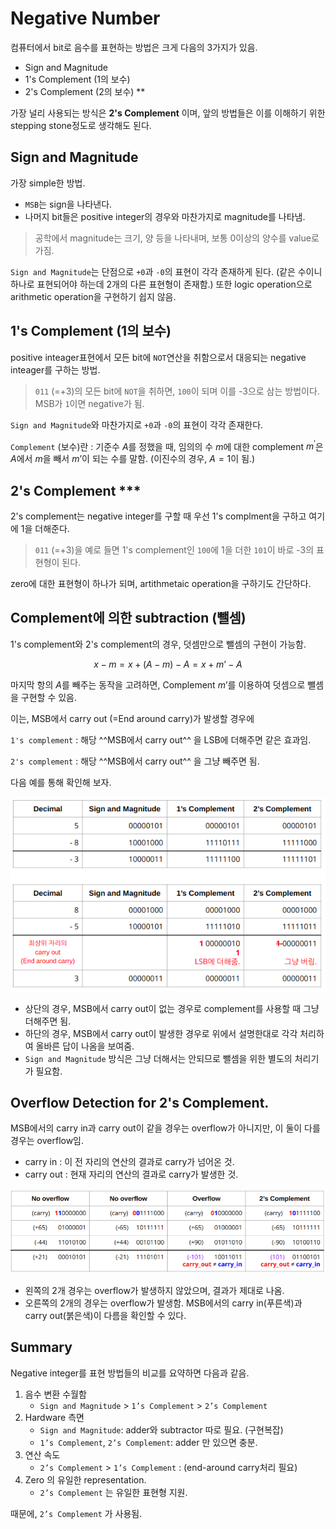 # Negative Number

컴퓨터에서 bit로 음수를 표현하는 방법은 크게 다음의 3가지가 있음.

* Sign and Magnitude
* 1's Complement (1의 보수)
* 2's Complement (2의 보수) \*\*

가장 널리 사용되는 방식은 **2's Complement** 이며, 앞의 방법들은 이를 이해하기 위한 stepping stone정도로 생각해도 된다.

## Sign and Magnitude

가장 simple한 방법. 

* `MSB`는 sign을 나타낸다.
* 나머지 bit들은 positive integer의 경우와 마찬가지로 magnitude를 나타냄.

> 공학에서 magnitude는 크기, 양 등을 나타내며, 보통 0이상의 양수를 value로 가짐.

`Sign and Magnitude`는 단점으로 `+0`과 `-0`의 표현이 각각 존재하게 된다. (같은 수이니 하나로 표현되어야 하는데 2개의 다른 표현형이 존재함.) 또한 logic operation으로 arithmetic operation을 구현하기 쉽지 않음.

## 1's Complement (1의 보수)

positive inteager표현에서 모든 bit에 `NOT`연산을 취함으로서 대응되는 negative inteager를 구하는 방법.

> `011` (=+3)의 모든 bit에 `NOT`을 취하면, `100`이 되며 이를 -3으로 삼는 방법이다. MSB가 `1`이면 negative가 됨.

`Sign and Magnitude`와 마찬가지로 `+0`과 `-0`의 표현이 각각 존재한다.

`Complement` (보수)란
: 기준수 $A$를 정했을 때, 임의의 수 $m$에 대한 complement $m^\prime$은 $A$에서 $m$을 빼서 $m’$이 되는 수를 말함. (이진수의 경우, $A=1$이 됨.)


## 2's Complement ***

2's complement는 negative integer를 구할 때 우선 1's complment을 구하고 여기에 1을 더해준다.

> `011` (=+3)을 예로 들면 1's complement인 `100`에 1을 더한 `101`이 바로 -3의 표현형이 된다.

zero에 대한 표현형이 하나가 되며, artithmetaic operation을 구하기도 간단하다.

## Complement에 의한 subtraction (뺄셈)

1's complement와 2's complement의 경우, 덧셈만으로 뺄셈의 구현이 가능함.

$$ x-m = x + (A-m) - A = x + m’ - A$$

마지막 항의 $A$를 빼주는 동작을 고려하면, Complement $m’$를 이용하여 덧셈으로 뺄셈을 구현할 수 있음.
  
이는, MSB에서 carry out (=End around carry)가 발생할 경우에

`1's complement`
: 해당 ^^MSB에서 carry out^^ 을 LSB에 더해주면 같은 효과임.

`2's complement`
: 해당 ^^MSB에서 carry out^^ 을 그냥 빼주면 됨.

다음 예를 통해 확인해 보자.

![subtraction](img/complement_subtraction.png)

* 상단의 경우, MSB에서 carry out이 없는 경우로 complement를 사용할 때 그냥 더해주면 됨.
* 하단의 경우, MSB에서 carry out이 발생한 경우로 위에서 설명한대로 각각 처리하여 올바른 답이 나옴을 보여줌.
* `Sign and Magnitude` 방식은 그냥 더해서는 안되므로 뺄셈을 위한 별도의 처리기가 필요함.

## Overflow Detection for 2's Complement.

MSB에서의 carry in과 carry out이 같을 경우는 overflow가 아니지만, 이 둘이 다를 경우는 overflow임. 

* carry in : 이 전 자리의 연산의 결과로 carry가 넘어온 것. 
* carry out : 현재 자리의 연산의 결과로 carry가 발생한 것.

![](img/overflow_2_comp.png)

* 왼쪽의 2개 경우는 overflow가 발생하지 않았으며, 결과가 제대로 나옴.
* 오른쪽의 2개의 경우는 overflow가 발생함. MSB에서의 carry in(푸른색)과 carry out(붉은색)이 다름을 확인할 수 있다.


## Summary

Negative integer를 표현 방법들의 비교를 요약하면 다음과 같음.

1. 음수 변환 수월함
    * `Sign and Magnitude` > `1’s Complement` > `2’s Complement`
2. Hardware 측면
    * `Sign and Magnitude`: adder와 subtractor 따로 필요. (구현복잡)
    * `1’s Complement`, `2’s Complement`: adder 만 있으면 충분.
3. 연산 속도
    * `2’s Complement` > `1’s Complement` : (end-around carry처리 필요)
4. Zero 의 유일한 representation.
    * `2’s Complement` 는 유일한 표현형 지원.

때문에, `2’s Complement` 가 사용됨.





